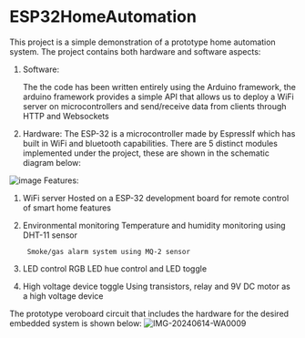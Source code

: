 # ESP32HomeAutomation
This project is a simple demonstration of a prototype home automation system.
The project contains both hardware and software aspects:
1. Software:

     The the code has been written entirely using the Arduino framework, the arduino framework provides a simple API that allows us to deploy a WiFi server on microcontrollers and send/receive data from clients     through HTTP and Websockets
   
3. Hardware:
     The ESP-32 is a microcontroller made by EspressIf which has built in WiFi and bluetooth capabilities.
     There are 5 distinct modules implemented under the project, these are shown in the schematic diagram below:

![image](https://github.com/AyushKumarShukla/ESP32HomeAutomation/assets/102912805/190aec5b-eeb6-46ce-b281-3fd99b70f283)
Features:
1.	WiFi server
          Hosted on a ESP-32 development board for remote control of smart home features
2.	Environmental monitoring
	     Temperature and humidity monitoring using DHT-11 sensor
  	
	     Smoke/gas alarm system using MQ-2 sensor
4.	LED control
	     RGB LED hue control and LED toggle
5.	High voltage device toggle
          Using transistors, relay and 9V DC motor as a high voltage device

The prototype veroboard circuit that includes the hardware for the desired embedded system is shown below:
![IMG-20240614-WA0009](https://github.com/AyushKumarShukla/ESP32HomeAutomation/assets/102912805/c56b18df-bd7a-4b81-9dba-ecc8a03fba2c)

